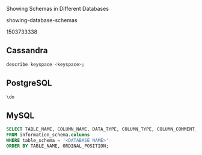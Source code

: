 Showing Schemas in Different Databases

showing-database-schemas

1503733338

Cassandra
---------

```sql
describe keyspace <keyspace>;
```

PostgreSQL
----------

```sql
\dn
```

MySQL
-----

```sql
SELECT TABLE_NAME, COLUMN_NAME, DATA_TYPE, COLUMN_TYPE, COLUMN_COMMENT, ORDINAL_POSITION
FROM information_schema.columns
WHERE table_schema = '<DATABASE NAME>'
ORDER BY TABLE_NAME, ORDINAL_POSITION;
```
